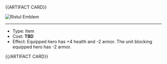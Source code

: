 <!-- ======================================

How to Contribute: https://ggs.wiki/r/howto

Artifact-specific info: https://github.com/GGS-ORG/artifact/blob/master/README.md

====================================== -->


{{ARTIFACT CARD}}

<!-- Card image goes here. -->

![Ristul Emblem](https://i.imgur.com/PNhkd83.png)

---

<!-- Card description goes here. -->

* Type: Item
* Cost: **TBD**
* Effect: Equipped hero has +4 health and -2 armor. The unit blocking equipped hero has -2 armor. 

{{/ARTIFACT CARD}}
